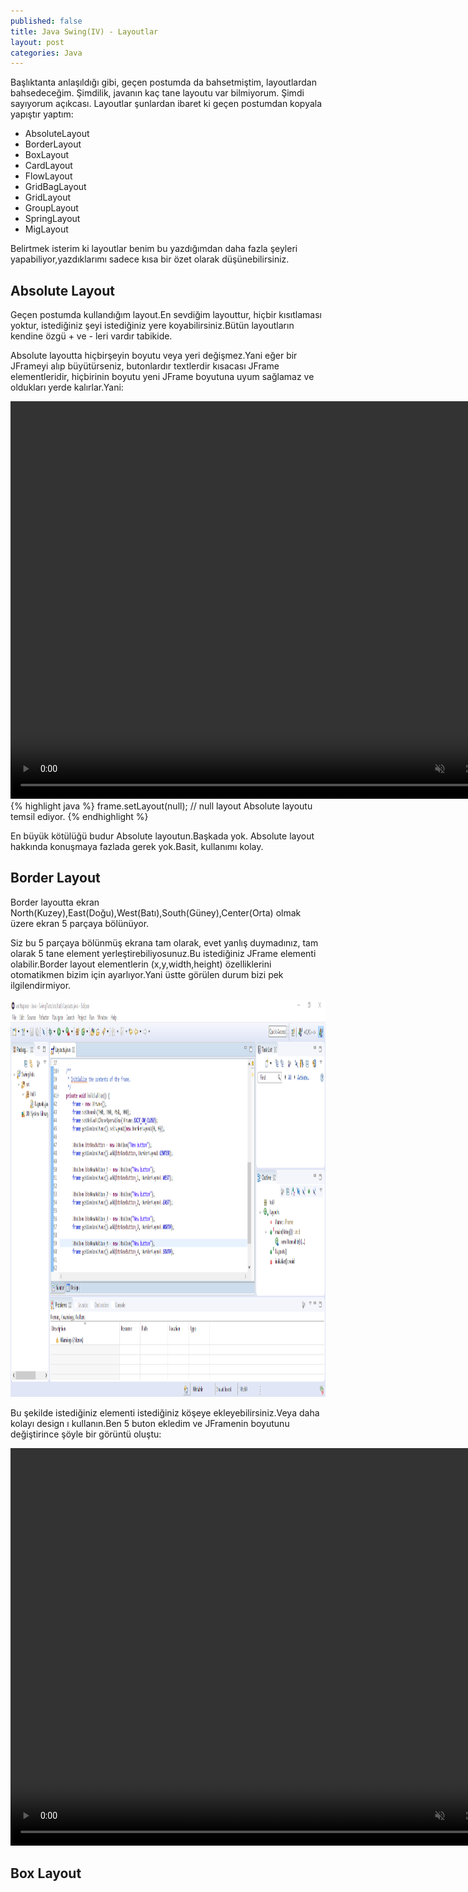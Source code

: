 ```yaml
---
published: false
title: Java Swing(IV) - Layoutlar
layout: post
categories: Java
---
```

Başlıktanta anlaşıldığı gibi, geçen postumda da bahsetmiştim, layoutlardan bahsedeceğim. Şimdilik, javanın kaç tane layoutu var bilmiyorum. Şimdi sayıyorum açıkcası.
Layoutlar şunlardan ibaret ki geçen postumdan kopyala yapıştır yaptım:

- AbsoluteLayout
- BorderLayout
- BoxLayout
- CardLayout
- FlowLayout
- GridBagLayout
- GridLayout
- GroupLayout
- SpringLayout
- MigLayout

Belirtmek isterim ki layoutlar benim bu yazdığımdan daha fazla şeyleri yapabiliyor,yazdıklarımı sadece kısa bir özet olarak düşünebilirsiniz. 
## Absolute Layout

Geçen postumda kullandığım layout.En sevdiğim layouttur, hiçbir kısıtlaması yoktur, istediğiniz şeyi istediğiniz yere koyabilirsiniz.Bütün layoutların kendine özgü + ve - leri vardır tabikide.

Absolute layoutta hiçbirşeyin boyutu veya yeri değişmez.Yani eğer bir JFrameyi alıp büyütürseniz, butonlardır textlerdir kısacası JFrame elementleridir, hiçbirinin boyutu yeni JFrame boyutuna uyum sağlamaz ve oldukları yerde kalırlar.Yani:

<video src="/images/javaswing/javaswing4/1.mp4" autoplay muted loop width="807" height="636"></video>
{% highlight java %}
frame.setLayout(null); // null layout Absolute layoutu temsil ediyor. 
{% endhighlight %}


En büyük kötülüğü budur Absolute layoutun.Başkada yok.
Absolute layout hakkında konuşmaya fazlada gerek yok.Basit, kullanımı kolay.

## Border Layout

Border layoutta ekran North(Kuzey),East(Doğu),West(Batı),South(Güney),Center(Orta) olmak üzere ekran 5 parçaya bölünüyor.

Siz bu 5 parçaya bölünmüş ekrana tam olarak, evet yanlış duymadınız, tam olarak 5 tane element yerleştirebiliyosunuz.Bu istediğiniz JFrame elementi olabilir.Border layout elementlerin (x,y,width,height) özelliklerini otomatikmen bizim için ayarlıyor.Yani üstte görülen durum bizi pek ilgilendirmiyor.

<img src="/images/javaswing/javaswing4/2.png" width="807" height="636"></img>

Bu şekilde istediğiniz elementi istediğiniz köşeye ekleyebilirsiniz.Veya daha kolayı design ı kullanın.Ben 5 buton ekledim ve JFramenin boyutunu değiştirince şöyle bir görüntü oluştu:

<video src="/images/javaswing/javaswing4/3.mp4" autoplay muted loop width="807" height="636"></video>


## Box Layout
